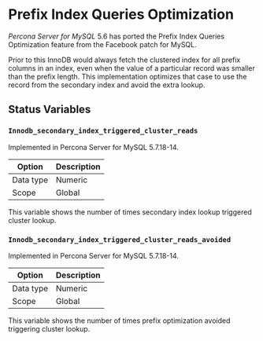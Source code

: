 # Prefix Index Queries Optimization

*Percona Server for MySQL* 5.6 has ported the Prefix Index Queries Optimization feature from the Facebook patch for MySQL.

Prior to this InnoDB would always fetch the clustered index for all prefix
columns in an index, even when the value of a particular record was smaller
than the prefix length. This implementation optimizes that case to use the
record from the secondary index and avoid the extra lookup.

## Status Variables

### `Innodb_secondary_index_triggered_cluster_reads`

Implemented in Percona Server for MySQL 5.7.18-14.

| Option    | Description |
|-----------|-------------|
| Data type | Numeric     |
| Scope     | Global      |

This variable shows the number of times secondary index lookup triggered
cluster lookup.

### `Innodb_secondary_index_triggered_cluster_reads_avoided`

Implemented in Percona Server for MySQL 5.7.18-14.

| Option    | Description |
|-----------|-------------|
| Data type | Numeric     |
| Scope     | Global      |
This variable shows the number of times prefix optimization avoided
triggering cluster lookup.
